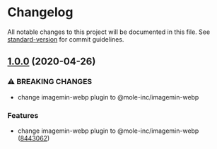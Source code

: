 # Changelog

All notable changes to this project will be documented in this file. See [standard-version](https://github.com/conventional-changelog/standard-version) for commit guidelines.

## [1.0.0](https://github.com/mole-inc/webp-loader/compare/v0.5.0...v1.0.0) (2020-04-26)


### ⚠ BREAKING CHANGES

* change imagemin-webp plugin to @mole-inc/imagemin-webp

### Features

* change imagemin-webp plugin to @mole-inc/imagemin-webp ([8443062](https://github.com/mole-inc/webp-loader/commit/8443062e0a3e1be7ddcbafd010b0cb529b6c51ed))
